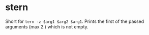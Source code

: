 # stern
Short for `tern -z $arg1 $arg2 $arg1`.
Prints the first of the passed arguments (max 2.) which is not empty.
